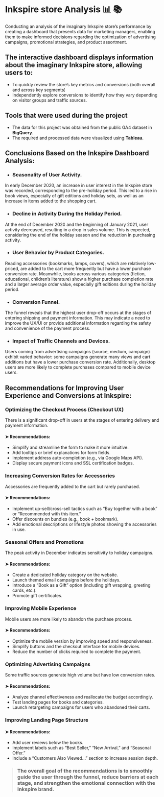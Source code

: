 # Inkspire store Analysis 📊 📚
Conducting an analysis of the imaginary Inkspire store’s performance by creating a dashboard that presents data for marketing managers, enabling them to make informed decisions regarding the optimization of advertising campaigns, promotional strategies, and product assortment.

## The interactive dashboard displays information about the imaginary Inkspire store, allowing users to:
* To quickly review the store’s key metrics and conversions (both overall and across key segments)
* Independently explore conversions to identify how they vary depending on visitor groups and traffic sources.

## Tools that were used during the project
* The data for this project was obtained from the public GA4 dataset in **BigQuery**.
* The required and processed data were visualized using **Tableau**.

## Conclusions Based on the Inkspire Dashboard Analysis:
* ### Seasonality of User Activity.
In early December 2020, an increase in user interest in the Inkspire store was recorded, corresponding to the pre-holiday period. This led to a rise in book views, especially of gift editions and holiday sets, as well as an increase in items added to the shopping cart.

* ### Decline in Activity During the Holiday Period.
At the end of December 2020 and the beginning of January 2021, user activity decreased, resulting in a drop in sales volume. This is expected, considering the end of the holiday season and the reduction in purchasing activity.

* ### User Behavior by Product Categories.
Reading accessories (bookmarks, lamps, covers), which are relatively low-priced, are added to the cart more frequently but have a lower purchase conversion rate. Meanwhile, books across various categories (fiction, educational, children’s literature) show a higher purchase completion rate and a larger average order value, especially gift editions during the holiday period.

* ### Conversion Funnel.
The funnel reveals that the highest user drop-off occurs at the stages of entering shipping and payment information. This may indicate a need to improve the UX/UI or provide additional information regarding the safety and convenience of the payment process.

* ### Impact of Traffic Channels and Devices.
Users coming from advertising campaigns (source, medium, campaign) exhibit varied behavior: some campaigns generate many views and cart additions but have a lower purchase conversion rate. Additionally, desktop users are more likely to complete purchases compared to mobile device users.

## Recommendations for Improving User Experience and Conversions at Inkspire:

### Optimizing the Checkout Process (Checkout UX)
There is a significant drop-off in users at the stages of entering delivery and payment  information.
#### ➤ Recommendations:
* Simplify and streamline the form to make it more intuitive.
* Add tooltips or brief explanations for form fields.
* Implement address auto-completion (e.g., via Google Maps API).
* Display secure payment icons and SSL certification badges.

### Increasing Conversion Rates for Accessories
Accessories are frequently added to the cart but rarely purchased.
#### ➤ Recommendations:
* Implement up-sell/cross-sell tactics such as “Buy together with a book” or “Recommended with this item.”
* Offer discounts on bundles (e.g., book + bookmark).
* Add emotional descriptions or lifestyle photos showing the accessories in use.

### Seasonal Offers and Promotions
The peak activity in December indicates sensitivity to holiday campaigns.
#### ➤ Recommendations:
* Create a dedicated holiday category on the website.
* Launch themed email campaigns before the holidays.
* Introduce a “Book as a Gift” option (including gift wrapping, greeting cards, etc.).
* Promote gift certificates.

### Improving Mobile Experience
Mobile users are more likely to abandon the purchase process.
#### ➤ Recommendations:
* Optimize the mobile version by improving speed and responsiveness.
* Simplify buttons and the checkout interface for mobile devices.
* Reduce the number of clicks required to complete the payment.

### Optimizing Advertising Campaigns
Some traffic sources generate high volume but have low conversion rates.
#### ➤ Recommendations:
* Analyze channel effectiveness and reallocate the budget accordingly.
* Test landing pages for books and categories.
* Launch retargeting campaigns for users who abandoned their carts.

### Improving Landing Page Structure
#### ➤ Recommendations:
* Add user reviews below the books.
* Implement labels such as “Best Seller,” “New Arrival,” and “Seasonal Offer.”
* Include a “Customers Also Viewed...” section to increase session depth.

> ### The overall goal of the recommendations is to smoothly guide the user through the funnel, reduce barriers at each stage, and strengthen the emotional connection with the Inkspire brand.
